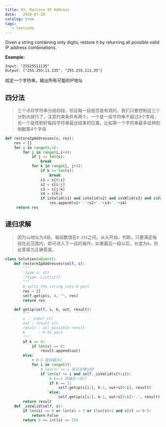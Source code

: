 ```yaml
---
title: 93. Restore IP Address 
date:   2018-07-28
catalog: true
tags: 
   - leetcode
---
```


Given a string containing only digits, restore it by returning all possible valid IP address combinations.

**Example:**

```
Input: "25525511135"
Output: ["255.255.11.135", "255.255.111.35"]
```

给定一个字符串，输出所有可能的IP地址

## 四分法

> 三个点将字符串分成四段，验证每一段是否是有效的。我们只要控制这三个分割点就行了，注意约束条件有两个，一个是一段字符串不超过3个字母，另一个是控制好每段字符串最远结束的位置，比如第一个字符串最多延伸到倒数第4个字母

```python
def restoreIpAddresses(s, res):
    res = []
    for i in range(0,4):
        for j in range(i,i+4):
            if j >= len(s):
                break
            for k in range(j, j+4):
                if k >= len(s):
                    break
                s1 = s[0:i]
                s2 = s[i:j]
                s3 = s[j:k]
                s4 = s[k:]
                if isValid(s1) and isValid(s2) and isVAlid(s3) and isValid(s4):
                    res.append(s1+'.'+s2+'.'+s3+'.'+s4)
     return res
```



## 递归求解

> 因为`ip`地址为4段，每段数值在`0-255`之间。从头开始，判断。只要满足每段在此范围内，即可进入下一段的操作。如果最后一段以后，长度为`0`。则此答案为正确答案。

```python
class Solution(object):
    def restoreIpAddresses(self, s):
        """
        :type s: str
        :rtype: List[str]
        """
        # split the string into 4 part
        res = []
        self.getip(s, 4, "", res)
        return res

    def getip(self, s, k, out, result):
        """
        s ： input str
        out : result str
        result : all possible result
        k      : k-th part
        """
        if k == 0:
            if len(s) == 0:
                result.append(out)
        else:
            # 0-3 每段最长3
            for i in range(4):
                # len(s) >= i 保证足够分的
                if len(s) >= i and self._isValid(s[0:i]):
                    # k==1 即最后一段了
                    if k == 1:
                        self.getip(s[i:], k-1, out+s[0:i], result)
                    else:
                        self.getip(s[i:], k-1, out+s[0:i]+'.', result)
        return result
    def _isValid(self, s):
        if len(s) == 0 or len(s) > 3 or (len(s)>1 and s[0] =='0'):
            return False
        return 0 <= int(s) <= 255
```



